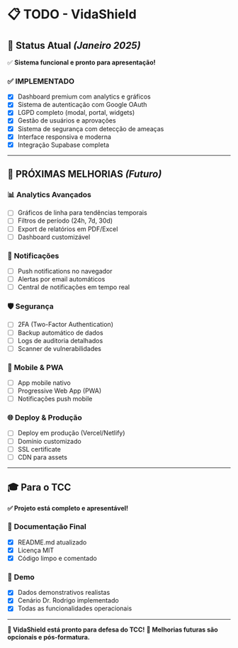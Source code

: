 # 📋 TODO - VidaShield

## 🎯 **Status Atual** *(Janeiro 2025)*
✅ **Sistema funcional e pronto para apresentação!**

### ✅ **IMPLEMENTADO**
- [x] Dashboard premium com analytics e gráficos
- [x] Sistema de autenticação com Google OAuth
- [x] LGPD completo (modal, portal, widgets)
- [x] Gestão de usuários e aprovações
- [x] Sistema de segurança com detecção de ameaças
- [x] Interface responsiva e moderna
- [x] Integração Supabase completa

---

## 🚀 **PRÓXIMAS MELHORIAS** *(Futuro)*

### 📊 **Analytics Avançados**
- [ ] Gráficos de linha para tendências temporais
- [ ] Filtros de período (24h, 7d, 30d)
- [ ] Export de relatórios em PDF/Excel
- [ ] Dashboard customizável

### 🔔 **Notificações**
- [ ] Push notifications no navegador
- [ ] Alertas por email automáticos
- [ ] Central de notificações em tempo real

### 🛡️ **Segurança**
- [ ] 2FA (Two-Factor Authentication)
- [ ] Backup automático de dados
- [ ] Logs de auditoria detalhados
- [ ] Scanner de vulnerabilidades

### 📱 **Mobile & PWA**
- [ ] App mobile nativo
- [ ] Progressive Web App (PWA)
- [ ] Notificações push mobile

### 🌐 **Deploy & Produção**
- [ ] Deploy em produção (Vercel/Netlify)
- [ ] Domínio customizado
- [ ] SSL certificate
- [ ] CDN para assets

---

## 🎓 **Para o TCC**
**✅ Projeto está completo e apresentável!**

### 📝 **Documentação Final**
- [x] README.md atualizado
- [x] Licença MIT
- [x] Código limpo e comentado

### 🎯 **Demo**
- [x] Dados demonstrativos realistas
- [x] Cenário Dr. Rodrigo implementado
- [x] Todas as funcionalidades operacionais

---

**🎉 VidaShield está pronto para defesa do TCC!** 
**🚀 Melhorias futuras são opcionais e pós-formatura.** 